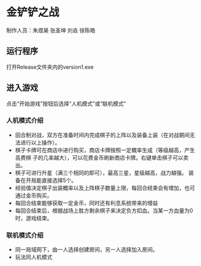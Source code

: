 # 金铲铲之战 #
制作人员：朱煜昊 张圣坤 刘垚 徐陈皓


## 运行程序 ##

打开Release文件夹内的version1.exe

## 进入游戏 ##

点击“开始游戏”按钮后选择“人机模式”或“联机模式”

### 人机模式介绍 ###

- 回合制对战，双方在准备时间内完成棋子的上阵以及装备上装（在对战期间无法进行以上操作）。 
- 棋子卡牌可在商店中进行购买，商店卡牌按照一定概率生成（等级越高，产生高费棋 子的几率越大），可以花费金币刷新商店卡牌。右键单击棋子可以卖出。 
- 棋子可进行升星（满三个相同的即可），最高三星，星级越高，战力越强。 装备在开局能直接选择5个。
- 经验值决定棋子出装概率以及上阵棋子数量上限，每回合结束会有增加，也可通过金币购买。 
- 每回合结束能够获取一定金币，同时还有利息系统带来的增益 
- 每回合结束后，根据战场上胜方剩余棋子来决定负方扣血。当某一方血量为0时，游戏结束。

### 联机模式介绍 ###

- 同一局域网下，由一人选择创建房间，另一人选择加入房间。
- 玩法同人机模式

